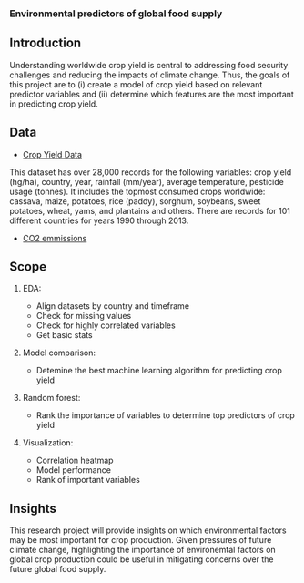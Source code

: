 ### Environmental predictors of global food supply

## Introduction

Understanding worldwide crop yield is central to addressing food security challenges and reducing the impacts of climate change. Thus, the goals of this project are to (i) create a model of crop yield based on relevant predictor variables and (ii) determine which features are the most important in predicting crop yield.

## Data

* [Crop Yield Data](https://www.kaggle.com/datasets/patelris/crop-yield-prediction-dataset)
   
This dataset has over 28,000 records for the following variables: crop yield (hg/ha), country, year, rainfall (mm/year), average temperature, pesticide usage (tonnes). It includes the topmost consumed crops worldwide: cassava, maize, potatoes, rice (paddy), sorghum, soybeans, sweet potatoes, wheat, yams, and plantains and others. There are records for 101 different countries for years 1990 through 2013.

* [CO2 emmissions](https://www.kaggle.com/datasets/yoannboyere/co2-ghg-emissionsdata)
    


## Scope

1. EDA: 

   * Align datasets by country and timeframe
   * Check for missing values
   * Check for highly correlated variables
   * Get basic stats

   
2. Model comparison:

   * Detemine the best machine learning algorithm for predicting crop yield
   
3. Random forest:

   * Rank the importance of variables to determine top predictors of crop yield

3. Visualization:

   * Correlation heatmap
   * Model performance
   * Rank of important variables

## Insights

This research project will provide insights on which environmental factors may be most important for crop production. Given pressures of future climate change, highlighting the importance of environemtal factors on global crop production could be useful in mitigating concerns over the future global food supply. 

